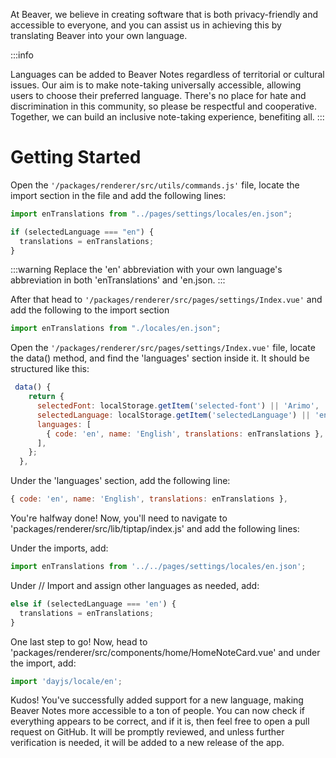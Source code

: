 At Beaver, we believe in creating software that is both privacy-friendly and accessible to everyone, and you can assist us in achieving this by translating Beaver into your own language.

:::info

Languages can be added to Beaver Notes regardless of territorial or cultural issues. Our aim is to make note-taking universally accessible, allowing users to choose their preferred language. There's no place for hate and discrimination in this community, so please be respectful and cooperative. Together, we can build an inclusive note-taking experience, benefiting all.
:::

# Getting Started

Open the `'/packages/renderer/src/utils/commands.js'` file, locate the import section in the file and add the following lines:

```javascript
import enTranslations from "../pages/settings/locales/en.json";

if (selectedLanguage === "en") {
  translations = enTranslations;
}
```

:::warning
Replace the 'en' abbreviation with your own language's abbreviation in both 'enTranslations' and 'en.json.
:::

After that head to `'/packages/renderer/src/pages/settings/Index.vue'` and add the following to the import section

```javascript
import enTranslations from "./locales/en.json";
```

Open the `'/packages/renderer/src/pages/settings/Index.vue'` file, locate the data() method, and find the 'languages' section inside it. It should be structured like this:

```javascript
 data() {
    return {
      selectedFont: localStorage.getItem('selected-font') || 'Arimo',
      selectedLanguage: localStorage.getItem('selectedLanguage') || 'en', // Initialize with a value from localStorage if available
      languages: [
        { code: 'en', name: 'English', translations: enTranslations },
      ],
    };
  },
```

Under the 'languages' section, add the following line:

```javascript
{ code: 'en', name: 'English', translations: enTranslations },

```
You're halfway done! Now, you'll need to navigate to 'packages/renderer/src/lib/tiptap/index.js' and add the following lines:

Under the imports, add:

```javascript
import enTranslations from '../../pages/settings/locales/en.json';
```

Under // Import and assign other languages as needed, add:

```javascript
else if (selectedLanguage === 'en') {
  translations = enTranslations;
}
```

One last step to go! Now, head to 'packages/renderer/src/components/home/HomeNoteCard.vue' and under the import, add:

```javascript
import 'dayjs/locale/en';
```

Kudos! You've successfully added support for a new language, making Beaver Notes more accessible to a ton of people. You can now check if everything appears to be correct, and if it is, then feel free to open a pull request on GitHub. It will be promptly reviewed, and unless further verification is needed, it will be added to a new release of the app.